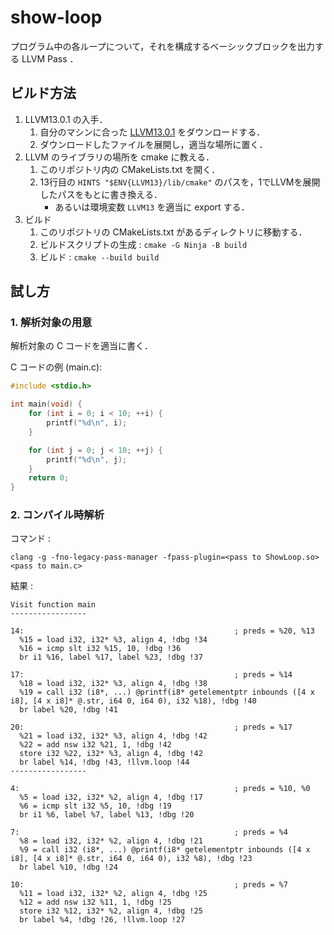 # show-loop
プログラム中の各ループについて，それを構成するベーシックブロックを出力する LLVM Pass ．

## ビルド方法
1. LLVM13.0.1 の入手．
    1. 自分のマシンに合った [LLVM13.0.1](https://github.com/llvm/llvm-project/releases/tag/llvmorg-13.0.1) をダウンロードする．
    2. ダウンロードしたファイルを展開し，適当な場所に置く．
2. LLVM のライブラリの場所を cmake に教える．
    1. このリポジトリ内の CMakeLists.txt を開く．
    2. 13行目の `HINTS "$ENV{LLVM13}/lib/cmake"` のパスを，1でLLVMを展開したパスをもとに書き換える．
        - あるいは環境変数 `LLVM13` を適当に export する．
3. ビルド
    1. このリポジトリの CMakeLists.txt があるディレクトリに移動する．
    2. ビルドスクリプトの生成 : `cmake -G Ninja -B build`
    3. ビルド : `cmake --build build`

## 試し方
### 1. 解析対象の用意
解析対象の C コードを適当に書く．

C コードの例 (main.c):
```c
#include <stdio.h>

int main(void) {
    for (int i = 0; i < 10; ++i) {
        printf("%d\n", i);
    }

    for (int j = 0; j < 10; ++j) {
        printf("%d\n", j);
    }
    return 0;
}
```

### 2. コンパイル時解析
コマンド :
```
clang -g -fno-legacy-pass-manager -fpass-plugin=<pass to ShowLoop.so> <pass to main.c>
```

結果 :
```
Visit function main
-----------------

14:                                               ; preds = %20, %13
  %15 = load i32, i32* %3, align 4, !dbg !34
  %16 = icmp slt i32 %15, 10, !dbg !36
  br i1 %16, label %17, label %23, !dbg !37

17:                                               ; preds = %14
  %18 = load i32, i32* %3, align 4, !dbg !38
  %19 = call i32 (i8*, ...) @printf(i8* getelementptr inbounds ([4 x i8], [4 x i8]* @.str, i64 0, i64 0), i32 %18), !dbg !40
  br label %20, !dbg !41

20:                                               ; preds = %17
  %21 = load i32, i32* %3, align 4, !dbg !42
  %22 = add nsw i32 %21, 1, !dbg !42
  store i32 %22, i32* %3, align 4, !dbg !42
  br label %14, !dbg !43, !llvm.loop !44
-----------------

4:                                                ; preds = %10, %0
  %5 = load i32, i32* %2, align 4, !dbg !17
  %6 = icmp slt i32 %5, 10, !dbg !19
  br i1 %6, label %7, label %13, !dbg !20

7:                                                ; preds = %4
  %8 = load i32, i32* %2, align 4, !dbg !21
  %9 = call i32 (i8*, ...) @printf(i8* getelementptr inbounds ([4 x i8], [4 x i8]* @.str, i64 0, i64 0), i32 %8), !dbg !23
  br label %10, !dbg !24

10:                                               ; preds = %7
  %11 = load i32, i32* %2, align 4, !dbg !25
  %12 = add nsw i32 %11, 1, !dbg !25
  store i32 %12, i32* %2, align 4, !dbg !25
  br label %4, !dbg !26, !llvm.loop !27

```
